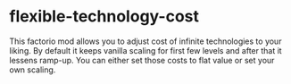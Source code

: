 # flexible-technology-cost
This factorio mod allows you to adjust cost of infinite technologies to your liking. By default it keeps vanilla scaling for first few levels and after that it lessens ramp-up. You can either set those costs to flat value or set your own scaling.
